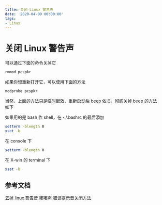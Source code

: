 ```yaml
---
title: 关闭 Linux 警告声
date: '2020-04-09 00:00:00'
tags:
- Linux
---
```

# 关闭 Linux 警告声

可以通过下面的命令关掉它
```bash
rmmod pcspkr
```
如果你想重新打开它，可以使用下面的方法
```bash
modprobe pcspkr
```
当然，上面的方法只是临时起效，重新启动后 beep 依旧，彻底关掉 beep 的方法如下

如果用的是 bash 作 shell，在 ~/.bashrc 的最后添加
```bash
setterm -blength 0
xset -b
```

在 console 下
```bash
setterm -blength 0
```
在 X-win 的 terminal 下
```bash
xset -b
```


## 参考文档
[去掉 linux 警告音 嘟嘟声 错误提示音关闭方法](https://blog.csdn.net/yishengzhiai005/article/details/12705101/)
